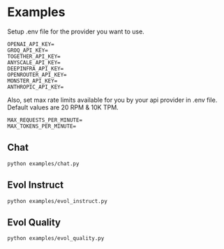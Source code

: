 # Examples

Setup .env file for the provider you want to use.
```
OPENAI_API_KEY=
GROQ_API_KEY=
TOGETHER_API_KEY= 
ANYSCALE_API_KEY=
DEEPINFRA_API_KEY=
OPENROUTER_API_KEY=
MONSTER_API_KEY=
ANTHROPIC_API_KEY=
```

Also, set max rate limits available for you by your api provider in .env file.    
Default values are 20 RPM & 10K TPM.    
```
MAX_REQUESTS_PER_MINUTE=
MAX_TOKENS_PER_MINUTE=
```

## Chat
`python examples/chat.py`

## Evol Instruct
`python examples/evol_instruct.py`

## Evol Quality
`python examples/evol_quality.py`